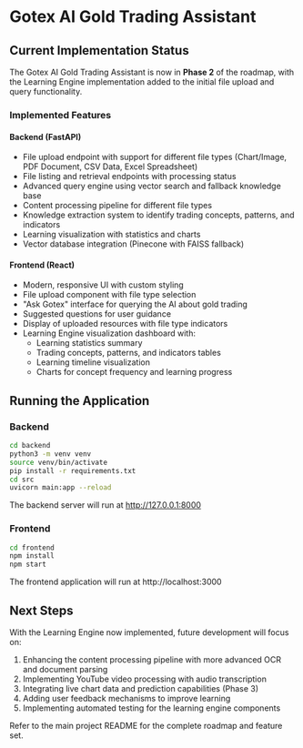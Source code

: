 # Gotex AI Gold Trading Assistant

## Current Implementation Status

The Gotex AI Gold Trading Assistant is now in **Phase 2** of the roadmap, with the Learning Engine implementation added to the initial file upload and query functionality.

### Implemented Features

#### Backend (FastAPI)
- File upload endpoint with support for different file types (Chart/Image, PDF Document, CSV Data, Excel Spreadsheet)
- File listing and retrieval endpoints with processing status
- Advanced query engine using vector search and fallback knowledge base
- Content processing pipeline for different file types
- Knowledge extraction system to identify trading concepts, patterns, and indicators
- Learning visualization with statistics and charts
- Vector database integration (Pinecone with FAISS fallback)

#### Frontend (React)
- Modern, responsive UI with custom styling
- File upload component with file type selection
- "Ask Gotex" interface for querying the AI about gold trading
- Suggested questions for user guidance
- Display of uploaded resources with file type indicators
- Learning Engine visualization dashboard with:
  - Learning statistics summary
  - Trading concepts, patterns, and indicators tables
  - Learning timeline visualization
  - Charts for concept frequency and learning progress

## Running the Application

### Backend
```bash
cd backend
python3 -m venv venv
source venv/bin/activate
pip install -r requirements.txt
cd src
uvicorn main:app --reload
```

The backend server will run at http://127.0.0.1:8000

### Frontend
```bash
cd frontend
npm install
npm start
```

The frontend application will run at http://localhost:3000

## Next Steps

With the Learning Engine now implemented, future development will focus on:

1. Enhancing the content processing pipeline with more advanced OCR and document parsing
2. Implementing YouTube video processing with audio transcription
3. Integrating live chart data and prediction capabilities (Phase 3)
4. Adding user feedback mechanisms to improve learning
5. Implementing automated testing for the learning engine components

Refer to the main project README for the complete roadmap and feature set.